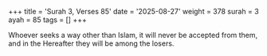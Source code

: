 +++
title = 'Surah 3, Verses 85'
date = '2025-08-27'
weight = 378
surah = 3
ayah = 85
tags = []
+++

Whoever seeks a way other than Islam, it will never be accepted from them, and in the Hereafter they will be among the losers.